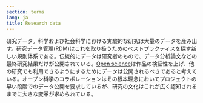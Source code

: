 ```yaml
---
section: terms
lang: ja
title: Research data
---
```


研究データ。科学および社会科学における実験的な研究は大量のデータを産み出す。研究データ管理(RDM)はこれを取り扱うためのベストプラクティスを探す新しい規則体系である。伝統的にデータは研究者のもので、データ分析論文などの最終研究結果だけが公開されている。[Open science](/glossary/ja/terms/open-science/)は作品の検証性を上げ、他の研究でも利用できるようにするためにデータは公開されるべきであると考えている。オープン科学のコラボレーションはその根本理念においてプロジェクトの早い段階でのデータ公開を要求しているが、研究の文化はこれが広く認知されるまでに大きな変革が求められている。

